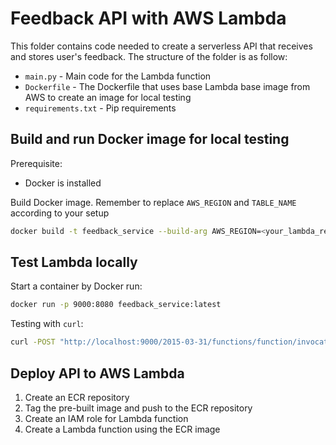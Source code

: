 # Feedback API with AWS Lambda
This folder contains code needed to create a serverless API that receives and stores user's feedback. The structure of the folder is as follow:
- `main.py` - Main code for the Lambda function
- `Dockerfile` - The Dockerfile that uses base Lambda base image from AWS to create an image for local testing
- `requirements.txt` - Pip requirements

## Build and run Docker image for local testing
Prerequisite:
- Docker is installed

Build Docker image. Remember to replace `AWS_REGION` and `TABLE_NAME` according to your setup
```bash
docker build -t feedback_service --build-arg AWS_REGION=<your_lambda_region> TABLE_NAME=<your_table_name>
```
## Test Lambda locally

Start a container by Docker run:
```bash
docker run -p 9000:8080 feedback_service:latest
```
Testing with `curl`:
```bash
curl -POST "http://localhost:9000/2015-03-31/functions/function/invocations" -d '<add payload here>'
```

## Deploy API to AWS Lambda
1. Create an ECR repository
2. Tag the pre-built image and push to the ECR repository
3. Create an IAM role for Lambda function
4. Create a Lambda function using the ECR image
